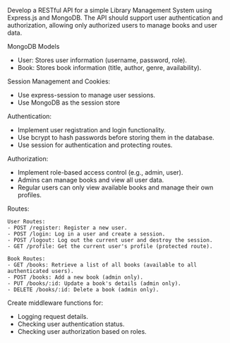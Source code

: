 Develop a RESTful API for a simple Library Management System using Express.js and MongoDB. The API should support user authentication and authorization, allowing only authorized users to manage books and user data.

MongoDB Models

- User: Stores user information (username, password, role).
- Book: Stores book information (title, author, genre, availability).

Session Management and Cookies:

- Use express-session to manage user sessions.
- Use MongoDB as the session store

Authentication:

- Implement user registration and login functionality.
- Use bcrypt to hash passwords before storing them in the database.
- Use session for authentication and protecting routes.

Authorization:

- Implement role-based access control (e.g., admin, user).
- Admins can manage books and view all user data.
- Regular users can only view available books and manage their own profiles.

Routes:

    User Routes:
    - POST /register: Register a new user.
    - POST /login: Log in a user and create a session.
    - POST /logout: Log out the current user and destroy the session.
    - GET /profile: Get the current user's profile (protected route).

    Book Routes:
    - GET /books: Retrieve a list of all books (available to all authenticated users).
    - POST /books: Add a new book (admin only).
    - PUT /books/:id: Update a book's details (admin only).
    - DELETE /books/:id: Delete a book (admin only).

Create middleware functions for:

- Logging request details.
- Checking user authentication status.
- Checking user authorization based on roles.
